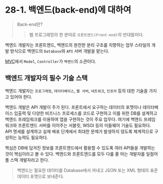 # 28-1. 백엔드(back-end)에 대하여

> Back-end란?
> > 웹 프로그래밍의 한 분야로 `프론트엔드(Front-end)`의 반대말이다.

백엔드 개발자는 프론트엔드, 백엔드의 완전한 분리 구조를 지향하는 업무 스타일의 개발 방식으로 백엔드의 `Database`와 `API` 서버 개발을 맡는다.

[MVC](https://namu.wiki/w/%EC%95%84%ED%82%A4%ED%85%8D%EC%B2%98%20%ED%8C%A8%ED%84%B4)에서 `Model`, `Controller`가 `백엔드`의
소관이다.

## 백엔드 개발자의 필수 기술 스택

백엔드 개발자는 `프로그래밍`, `데이터베이스`, `웹 서버`, `네트워크`, `인프라` 등의 대한 기술을 가지고 있어야 한다.

백엔드 개발은 API 개발이 주가 된다. 프론트에서 요구하는 데이터의 포맷이나 데이터베이스 입출력 및 다양한 비즈니스 프로세스를 코드로 구현하고 이를 위한 
DB를 설계하고 백엔드 프레임워크를 이용하여 앱을 구현하는 것이 주요 업무다. 여기에 백엔드 프레임워크와 프론트엔드 서버를 이어주는 서블릿, WSGI 등의 
미들웨어 기술도 필요하다. API 명세를 설계하고 실제 배포 단계에서 최대한 문제가 발생하지 않도록 체계적으로 구성하는 능력도 필요하다.

핵심은 DB에 담겨진 정보를 프론트엔드에서 활용할 수 있도록 여러 API들을 개발하는 것이 핵심이라고 볼 수 있다. 백엔드와 프론트엔드를 모두 다룰 줄 아는 
개발자를 일컬어 풀 스택 개발자라고 한다.

> 백엔드는 필요한 데이터를 Database에서 꺼내고 JSON 또는 XML 형태의 표준 데이터 포맷으로 보내준다.

